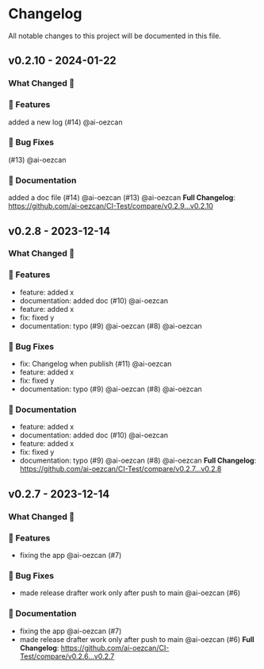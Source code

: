 # Changelog

All notable changes to this project will be documented in this file.

## v0.2.10 - 2024-01-22

### What Changed 👀

### 🚀 Features

added a new log (#14) @ai-oezcan

### 🐛 Bug Fixes

(#13) @ai-oezcan

### 📄 Documentation

added a doc file (#14) @ai-oezcan
(#13) @ai-oezcan
**Full Changelog**: https://github.com/ai-oezcan/CI-Test/compare/v0.2.9...v0.2.10

## v0.2.8 - 2023-12-14

### What Changed 👀

### 🚀 Features

- feature: added x
- documentation: added doc (#10) @ai-oezcan
- feature: added x
- fix: fixed y
- documentation: typo (#9) @ai-oezcan
  (#8) @ai-oezcan

### 🐛 Bug Fixes

- fix: Changelog when publish (#11) @ai-oezcan
- feature: added x
- fix: fixed y
- documentation: typo (#9) @ai-oezcan
  (#8) @ai-oezcan

### 📄 Documentation

- feature: added x
- documentation: added doc (#10) @ai-oezcan
- feature: added x
- fix: fixed y
- documentation: typo (#9) @ai-oezcan
  (#8) @ai-oezcan
  **Full Changelog**: https://github.com/ai-oezcan/CI-Test/compare/v0.2.7...v0.2.8

## v0.2.7 - 2023-12-14

### What Changed 👀

### 🚀 Features

- fixing the app @ai-oezcan (#7)

### 🐛 Bug Fixes

- made release drafter work only after push to main @ai-oezcan (#6)

### 📄 Documentation

- fixing the app @ai-oezcan (#7)
- made release drafter work only after push to main @ai-oezcan (#6)
  **Full Changelog**: https://github.com/ai-oezcan/CI-Test/compare/v0.2.6...v0.2.7
